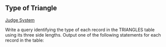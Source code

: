 ## Type of Triangle

[Judge System](https://www.hackerrank.com/challenges/what-type-of-triangle/problem)

Write a query identifying the type of each record in the TRIANGLES table using its three side lengths. Output one of the following statements for each record in the table:
